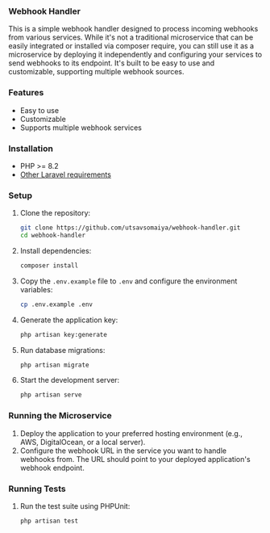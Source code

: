 ### Webhook Handler
This is a simple webhook handler designed to process incoming webhooks from various services. While it's not a traditional microservice that can be easily integrated or installed via composer require, you can still use it as a microservice by deploying it independently and configuring your services to send webhooks to its endpoint.
It's built to be easy to use and customizable, supporting multiple webhook sources.

### Features
- Easy to use
- Customizable
- Supports multiple webhook services

### Installation
- PHP >= 8.2
- [Other Laravel requirements](https://laravel.com/docs/12.x/deployment#server-requirements)

### Setup

1. Clone the repository:
    ```bash
    git clone https://github.com/utsavsomaiya/webhook-handler.git
    cd webhook-handler
    ```

2. Install dependencies:
    ```bash
    composer install
    ```

3. Copy the `.env.example` file to `.env` and configure the environment variables:
    ```bash
    cp .env.example .env
    ```

4. Generate the application key:
    ```bash
    php artisan key:generate
    ```

5. Run database migrations:
    ```bash
    php artisan migrate
    ```

6. Start the development server:
    ```bash
    php artisan serve
    ```

### Running the Microservice
1. Deploy the application to your preferred hosting environment (e.g., AWS, DigitalOcean, or a local server).
2. Configure the webhook URL in the service you want to handle webhooks from. The URL should point to your deployed application's webhook endpoint.

### Running Tests
1. Run the test suite using PHPUnit:
    ```bash
    php artisan test
    ```
